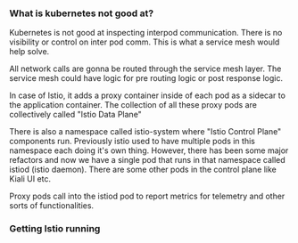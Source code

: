 ### What is kubernetes not good at?

Kubernetes is not good at inspecting interpod communication.
There is no visibility or control on inter pod comm. This is what a service mesh would help solve.

All network calls are gonna be routed through the service mesh layer.
The service mesh could have logic for pre routing logic or post response logic.

In case of Istio, it adds a proxy container inside of each pod as a sidecar to the application container.
The collection of all these proxy pods are collectively called "Istio Data Plane"

There is also a namespace called istio-system where "Istio Control Plane" components run.
Previously istio used to have multiple pods in this namespace each doing it's own thing.
However, there has been some major refactors and now we have a single pod that runs in that namespace called istiod (istio daemon).
There are some other pods in the control plane like Kiali UI etc.

Proxy pods call into the istiod pod to report metrics for telemetry and other sorts of functionalities.

### Getting Istio running

